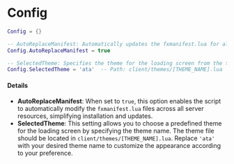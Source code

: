 # Config

```lua
Config = {}

-- AutoReplaceManifest: Automatically updates the fxmanifest.lua for all resources.
Config.AutoReplaceManifest = true

-- SelectedTheme: Specifies the theme for the loading screen from the themes directory.
Config.SelectedTheme = 'ata'  -- Path: client/themes/[THEME_NAME].lua
```

#### Details

* **AutoReplaceManifest**: When set to `true`, this option enables the script to automatically modify the `fxmanifest.lua` files across all server resources, simplifying installation and updates.
* **SelectedTheme**: This setting allows you to choose a predefined theme for the loading screen by specifying the theme name. The theme file should be located in `client/themes/[THEME_NAME].lua`. Replace `'ata'` with your desired theme name to customize the appearance according to your preference.
